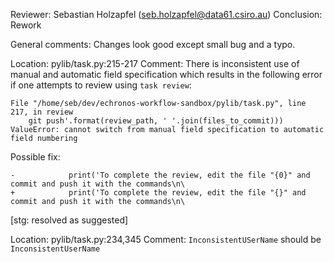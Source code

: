 Reviewer: Sebastian Holzapfel (seb.holzapfel@data61.csiro.au)
Conclusion: Rework

General comments:
Changes look good except small bug and a typo.

Location: pylib/task.py:215-217
Comment:
There is inconsistent use of manual and automatic field specification which results in the following error if one attempts to review using `task review`:

```
File "/home/seb/dev/echronos-workflow-sandbox/pylib/task.py", line 217, in review
    git push'.format(review_path, ' '.join(files_to_commit)))
ValueError: cannot switch from manual field specification to automatic field numbering
```

Possible fix:
```
-            print('To complete the review, edit the file "{0}" and commit and push it with the commands\n\
+            print('To complete the review, edit the file "{}" and commit and push it with the commands\n\
```

[stg: resolved as suggested]

Location: pylib/task.py:234,345
Comment:
`InconsistentUSerName` should be `InconsistentUserName`
